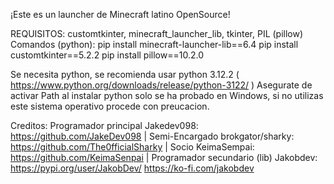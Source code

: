 ﻿¡Este es un launcher de Minecraft latino OpenSource!

REQUISITOS: customtkinter, minecraft_launcher_lib, tkinter, PIL (pillow)
Comandos (python): 
 pip install minecraft-launcher-lib==6.4
 pip install customtkinter==5.2.2
 pip install pillow==10.2.0

Se necesita python, se recomienda usar python 3.12.2 ( https://www.python.org/downloads/release/python-3122/ )
Asegurate de activar Path al instalar python
solo se ha probado en Windows, si no utilizas este sistema operativo procede con preucacion.

Creditos:
 Programador principal Jakedev098: https://github.com/JakeDev098 |
 Semi-Encargado brokgator/sharky: https://github.com/The0fficialSharky |
 Socio KeimaSempai: https://github.com/KeimaSenpai |
 Programador secundario (lib) Jakobdev: https://pypi.org/user/JakobDev/	https://ko-fi.com/jakobdev
